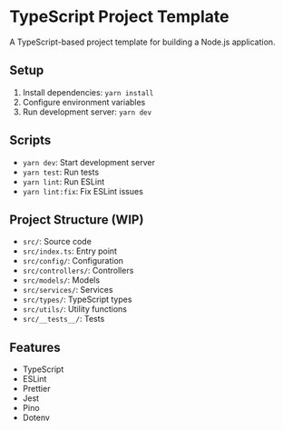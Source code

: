 # TypeScript Project Template

A TypeScript-based project template for building a Node.js application.

## Setup

1. Install dependencies: `yarn install`
2. Configure environment variables
3. Run development server: `yarn dev`

## Scripts

- `yarn dev`: Start development server
- `yarn test`: Run tests
- `yarn lint`: Run ESLint
- `yarn lint:fix`: Fix ESLint issues

## Project Structure (WIP)

- `src/`: Source code
- `src/index.ts`: Entry point
- `src/config/`: Configuration
- `src/controllers/`: Controllers
- `src/models/`: Models
- `src/services/`: Services
- `src/types/`: TypeScript types
- `src/utils/`: Utility functions
- `src/__tests__/`: Tests

## Features

- TypeScript
- ESLint
- Prettier
- Jest
- Pino
- Dotenv